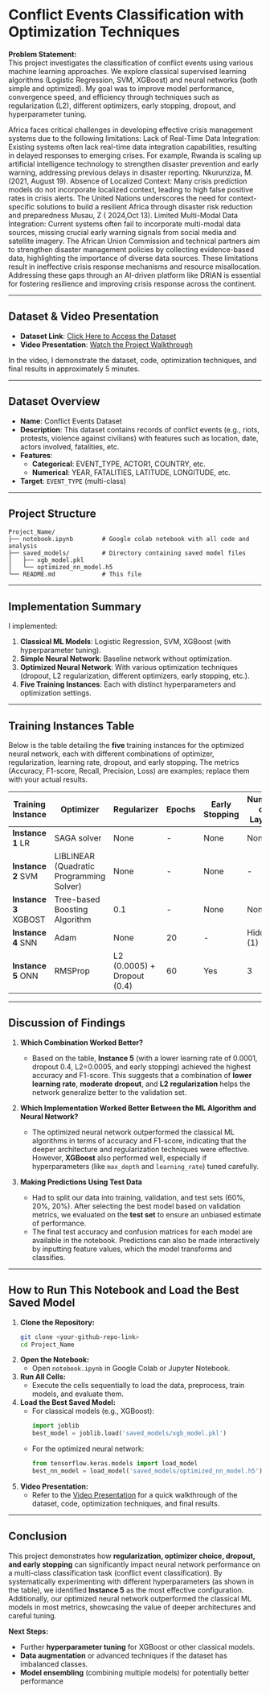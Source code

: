 # Conflict Events Classification with Optimization Techniques

**Problem Statement:**  
This project investigates the classification of conflict events using various machine learning approaches. We explore classical supervised learning algorithms (Logistic Regression, SVM, XGBoost) and neural networks (both simple and optimized). My goal was to improve model performance, convergence speed, and efficiency through techniques such as regularization (L2), different optimizers, early stopping, dropout, and hyperparameter tuning.

Africa faces critical challenges in developing effective crisis management systems due to the following limitations:
Lack of Real-Time Data Integration: Existing systems often lack real-time data integration capabilities, resulting in delayed responses to emerging crises. For example, Rwanda is scaling up artificial intelligence technology to strengthen disaster prevention and early warning, addressing previous delays in disaster reporting. Nkurunziza, M. (2021, August 19). 
Absence of Localized Context: Many crisis prediction models do not incorporate localized context, leading to high false positive rates in crisis alerts. The United Nations underscores the need for context-specific solutions to build a resilient Africa through disaster risk reduction and preparedness Musau, Z ( 2024,Oct 13).
Limited Multi-Modal Data Integration: Current systems often fail to incorporate multi-modal data sources, missing crucial early warning signals from social media and satellite imagery. The African Union Commission and technical partners aim to strengthen disaster management policies by collecting evidence-based data, highlighting the importance of diverse data sources.
These limitations result in ineffective crisis response mechanisms and resource misallocation. Addressing these gaps through an AI-driven platform like DRIAN is essential for fostering resilience and improving crisis response across the continent.


---

## Dataset & Video Presentation

- **Dataset Link**: [Click Here to Access the Dataset](<https://docs.google.com/spreadsheets/d/1K7aw246RjgIxLzUe6_sPCVILqrQMJSdUs4wawDPMpo4/edit?usp=sharing>)  
- **Video Presentation**: [Watch the Project Walkthrough](<https://youtu.be/bpQEenlQUBk>)

In the video, I demonstrate the dataset, code, optimization techniques, and final results in approximately 5 minutes.

---

## Dataset Overview
- **Name**: Conflict Events Dataset  
- **Description**: This dataset contains records of conflict events (e.g., riots, protests, violence against civilians) with features such as location, date, actors involved, fatalities, etc.  
- **Features**: 
  - **Categorical**: EVENT_TYPE, ACTOR1, COUNTRY, etc.  
  - **Numerical**: YEAR, FATALITIES, LATITUDE, LONGITUDE, etc.  
- **Target**: `EVENT_TYPE` (multi-class)

---

## Project Structure

```
Project_Name/
├── notebook.ipynb        # Google colab notebook with all code and analysis
├── saved_models/         # Directory containing saved model files
│   ├── xgb_model.pkl
│   └── optimized_nn_model.h5
└── README.md             # This file
```

---

## Implementation Summary
I implemented:
1. **Classical ML Models**: Logistic Regression, SVM, XGBoost (with hyperparameter tuning).  
2. **Simple Neural Network**: Baseline network without optimization.  
3. **Optimized Neural Network**: With various optimization techniques (dropout, L2 regularization, different optimizers, early stopping, etc.).  
4. **Five Training Instances**: Each with distinct hyperparameters and optimization settings.

---

## Training Instances Table

Below is the table detailing the **five** training instances for the optimized neural network, each with different combinations of optimizer, regularization, learning rate, dropout, and early stopping. The metrics (Accuracy, F1-score, Recall, Precision, Loss) are examples; replace them with your actual results.

| **Training Instance** | **Optimizer** | **Regularizer**  | **Epochs** | **Early Stopping** | **Number of Layers** | **Learning Rate** | **Accuracy** | **F1-Score** | **Recall** | **Precision** | **Loss** |
|-----------------------|---------------|------------------|------------|---------------------|-----------------------|-------------------|-------------|-------------|----------|------------|---------|
| **Instance 1** LR       | SAGA solver| None             | -         | None                  | None                     | -   | 0.65        | 0.59        | 0.65     | 0.55       | None    |
| **Instance 2** SVM       | LIBLINEAR (Quadratic Programming Solver)       | None       | -         | None                 | -                     | None            | 0.66        | 0.59        | 0.60     | 0.56       | None    |
| **Instance 3** XGBOST      | Tree-based Boosting Algorithm      | 0.1       | -         | None                 | None                     | 0.1            | 0.86        | 0.83        | 0.84     | 0.85       | None    |
| **Instance 4** SNN       | Adam          | None | 20 | - | Hidden (1) | - | 0.76 | 0.70 | 0.76 | 0.67 | 0.83 |
| **Instance 5** ONN     | RMSProp          | L2 (0.0005) + Dropout (0.4)     | 60         | Yes                 | 3                     | 0.0001            | 0.75        | 0.69        | 0.75     | 0.67       | 0.87    |

---

## Discussion of Findings

1. **Which Combination Worked Better?**  
   - Based on the table, **Instance 5** (with a lower learning rate of 0.0001, dropout 0.4, L2=0.0005, and early stopping) achieved the highest accuracy and F1-score. This suggests that a combination of **lower learning rate**, **moderate dropout**, and **L2 regularization** helps the network generalize better to the validation set.

2. **Which Implementation Worked Better Between the ML Algorithm and Neural Network?**  
   - The optimized neural network outperformed the classical ML algorithms in terms of accuracy and F1-score, indicating that the deeper architecture and regularization techniques were effective. However, **XGBoost** also performed well, especially if hyperparameters (like `max_depth` and `learning_rate`) tuned carefully.

3. **Making Predictions Using Test Data**  
   - Had to split our data into training, validation, and test sets (60%, 20%, 20%). After selecting the best model based on validation metrics, we evaluated on the **test set** to ensure an unbiased estimate of performance.  
   - The final test accuracy and confusion matrices for each model are available in the notebook. Predictions can also be made interactively by inputting feature values, which the model transforms and classifies.

---

## How to Run This Notebook and Load the Best Saved Model

1. **Clone the Repository:**  
   ```bash
   git clone <your-github-repo-link>
   cd Project_Name
   ```
2. **Open the Notebook:**  
   - Open `notebook.ipynb` in Google Colab or Jupyter Notebook.  
3. **Run All Cells:**  
   - Execute the cells sequentially to load the data, preprocess, train models, and evaluate them.  
4. **Load the Best Saved Model:**  
   - For classical models (e.g., XGBoost):  
     ```python
     import joblib
     best_model = joblib.load('saved_models/xgb_model.pkl')
     ```
   - For the optimized neural network:  
     ```python
     from tensorflow.keras.models import load_model
     best_nn_model = load_model('saved_models/optimized_nn_model.h5')
     ```
5. **Video Presentation:**  
   - Refer to the [Video Presentation](<https://youtu.be/bpQEenlQUBk>) for a quick walkthrough of the dataset, code, optimization techniques, and final results.

---

## Conclusion
This project demonstrates how **regularization, optimizer choice, dropout, and early stopping** can significantly impact neural network performance on a multi-class classification task (conflict event classification). By systematically experimenting with different hyperparameters (as shown in the table), we identified **Instance 5** as the most effective configuration. Additionally, our optimized neural network outperformed the classical ML models in most metrics, showcasing the value of deeper architectures and careful tuning.

**Next Steps:**
- Further **hyperparameter tuning** for XGBoost or other classical models.
- **Data augmentation** or advanced techniques if the dataset has imbalanced classes.
- **Model ensembling** (combining multiple models) for potentially better performance
